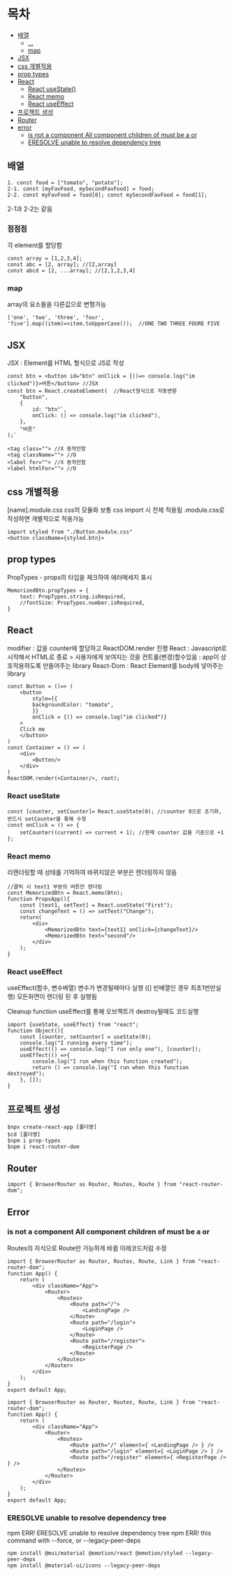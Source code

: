 # 목차
  * [배열](#배열)
    + [...](#점점점)
    + [map](#map)
  * [JSX](#jsx)
  * [css 개별적용](#css-개별적용)
  * [prop types](#prop-types)
  * [React](#react)
    + [React useState()](#react-usestate)
    + [React memo](#react-memo)
    + [React useEffect](#react-useeffect)
  * [프로젝트 생성](#프로젝트-생성)
  * [Router](#router)
  * [error](#error)
    + [is not a component All component children of must be a or](#is-not-a-component-all-component-children-of-must-be-a-or)
    + [ERESOLVE unable to resolve dependency tree](#eresolve-unable-to-resolve-dependency-tree)
## 배열

	1. const food = ["tomato", "potato"];
	2-1. const [myFavFood, mySecondFavFood] = food;
	2-2. const myFavFood = food[0]; const mySecondFavFood = food[1];

2-1과 2-2는 같음

### 점점점
각 element를 할당함

	const array = [1,2,3,4];
	const abc = [2, array]; //[2,array]
	const abcd = [2, ...array]; //[2,1,2,3,4]

### map
array의 요소들을 다른값으로 변형가능

	['one', 'two', 'three', 'four', 'five'].map((item)=>item.toUpperCase());  //ONE TWO THREE FOURE FIVE

## JSX
JSX : Element를 HTML 형식으로 JS로 작성

	const btn = <button id="btn" onClick = {()=> console.log("im clicked")}>버튼</button> //JSX
	const btn = React.createElement(  //React형식으로 자동변환
		"button",
		{
			id: "btn"`,
			onClick: () => console.log("im clicked"),
		},
		"버튼"
	);`

	<tag class=""> //X 동작안함
	<tag className=""> //O
	<label for=""> //X 동작안함
	<label htmlFor=""> //O

## css 개별적용
[name].module.css
css의 모듈화
보통 css import 시 전체 적용됨
.module.css로 작성하면 개별적으로 적용가능

	import styled from "./Button.module.css"
	<button className={styled.btn}>

## prop types
PropTypes - props의 타입을 체크하여 에러메세지 표시

	MemorizedBtn.propTypes = {
		text: PropTypes.string.isRequired,
		//fontSize: PropTypes.number.isRequired,
	}

## React
modifier	: 값을 counter에 할당하고 ReactDOM.render 진행
React	: Javascript로 시작해서 HTML로 종료 > 사용자에게 보여지는 것을 컨트롤(변경)할수있음
	: app이 상호작용하도록 만들어주는 library
React-Dom : React Element를 body에 넣어주는 library

	const Button = ()=> (
		<button
			style={{
			backgroundColor: "tomato",
			}}
			onClick = {() => console.log("im clicked")}
		>
		Click me
		</button>
	)
	const Container = () => (
		<div>
			<Button/>
		</div>
	)
	ReactDOM.render(<Container/>, root);

### React useState

	const [counter, setCounter]= React.useState(0); //counter 0으로 초기화, 반드시 setCounter를 통해 수정
	const onClick = () => {
		setCounter((current) => current + 1); //현재 counter 값을 기준으로 +1
	};

### React memo
리렌더링할 때 상태를 기억하여 바뀌지않은 부분은 렌더링하지 않음

	//클릭 시 text1 부분의 버튼만 렌더링
	const MemorizedBtn = React.memo(Btn);
	function PropsApp(){
		const [text1, setText] = React.useState("First");
		const changeText = () => setText("Change");
		return(
			<div>
				<MemorizedBtn text={text1} onClick={changeText}/>
				<MemorizedBtn text="second"/>
			</div>
		);
	}

### React useEffect
useEffect(함수, 변수배열)
	변수가 변경될때마다 실행 ([] 빈배열인 경우 최초1번만실행)
	모든화면이 렌더링 된 후 실행됨

Cleanup function	useEffect를 통해 오브젝트가 destroy될때도 코드실행

	import {useState, useEffect} from "react";
	function Object(){
		const [counter, setCounter] = useState(0);
		console.log("I running every time");
		useEffect(() => console.log("I run only one"), [counter]);
		useEffect(() =>{
			console.log("I run when this function created");
			return () => console.log("I run when this function destroyed");
		}, []);
	}

## 프로젝트 생성

	$npx create-react-app [폴더명]
	$cd [폴더명]
	$npm i prop-types
	$npm i react-router-dom

## Router

	import { BrowserRouter as Router, Routes, Route } from "react-router-dom";

## Error

### is not a component All component children of must be a or
Routes의 자식으로 Route만 가능하게 바뀜
아래코드처럼 수정

	import { BrowserRouter as Router, Routes, Route, Link } from "react-router-dom";
	function App() {
		return (
			<div className="App">
				<Router>
					<Routes>
						<Route path="/">
							<LandingPage />
						</Route>
						<Route path="/login">
							<LoginPage />
						</Route>
						<Route path="/register">
							<RegisterPage />
						</Route>
					</Routes>
				</Router>
			</div>
		);
	}
	export default App;

	import { BrowserRouter as Router, Routes, Route, Link } from "react-router-dom";
	function App() {
		return (
			<div className="App">
				<Router>
					<Routes>
						<Route path="/" element={ <LandingPage /> } />
						<Route path="/login" element={ <LoginPage /> } />
						<Route path="/register" element={ <RegisterPage /> } />
					</Routes>
				</Router>
			</div>
		);
	}
	export default App;

### ERESOLVE unable to resolve dependency tree
npm ERR! ERESOLVE unable to resolve dependency tree
npm ERR! this command with --force, or --legacy-peer-deps

	npm install @mui/material @emotion/react @emotion/styled --legacy-peer-deps
	npm install @material-ui/icons --legacy-peer-deps